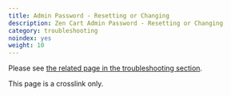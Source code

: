 ```yaml
---
title: Admin Password - Resetting or Changing
description: Zen Cart Admin Password - Resetting or Changing
category: troubleshooting
noindex: yes
weight: 10
---
```


Please see [the related page in the troubleshooting section](/user/troubleshooting/reset_admin_password/).

This page is a crosslink only. 

<br>
<br>
<br>
